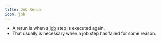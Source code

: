 ```yaml
---
title: Job Rerun
icon: job
---
```

* A rerun is when a [job](Concepts/job) step is executed again.
* That usually is necessary when a job step has failed for some reason.